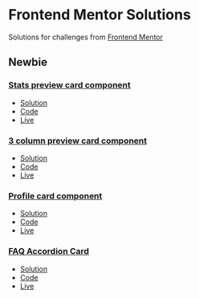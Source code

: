 # Frontend Mentor Solutions

Solutions for challenges from [Frontend Mentor](https://www.frontendmentor.io)

## Newbie

### [Stats preview card component](https://www.frontendmentor.io/challenges/stats-preview-card-component-8JqbgoU62)

-   [Solution](https://www.frontendmentor.io/solutions/mobile-first-solution-using-css-flexbox-DH0njNpyp)
-   [Code](./newbie/stats-preview-card-component)
-   [Live](https://thiago-hds.github.io/frontend-mentor-solutions/newbie/stats-preview-card-component/)

### [3 column preview card component](https://www.frontendmentor.io/challenges/3column-preview-card-component-pH92eAR2-)

-   [Solution](https://www.frontendmentor.io/solutions/mobile-first-solution-using-css-flexbox-WQ9bFBbBG)
-   [Code](./newbie/3-column-preview-card-component)
-   [Live](https://thiago-hds.github.io/frontend-mentor-solutions/newbie/3-column-preview-card-component/)

### [Profile card component](https://www.frontendmentor.io/challenges/profile-card-component-cfArpWshJ)

-   [Solution](https://www.frontendmentor.io/solutions/flexbox-solution-QuuwAzF9a)
-   [Code](./newbie/profile-card-component)
-   [Live](https://thiago-hds.github.io/frontend-mentor-solutions/newbie/profile-card-component/)

### [FAQ Accordion Card ](https://www.frontendmentor.io/challenges/profile-card-component-cfArpWshJ)

-   [Solution]()
-   [Code](./newbie/faq-accordion-card)
-   [Live](https://thiago-hds.github.io/frontend-mentor-solutions/newbie/faq-accordion-card/)
